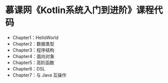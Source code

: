 # 慕课网《Kotlin系统入门到进阶》课程代码

- Chapter1：HelloWorld
- Chapter2：数据类型
- Chapter3：程序结构
- Chapter4：面向对象
- Chapter5：高阶函数
- Chapter6：DSL
- Chapter7：与 Java 互操作

